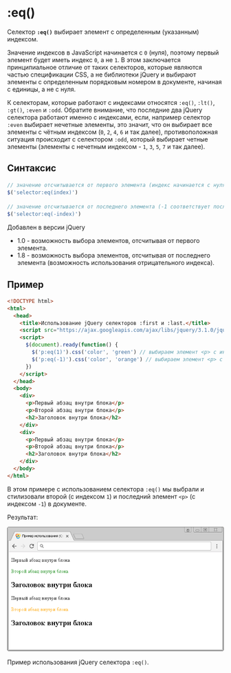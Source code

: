 # :eq()

Селектор **`:eq()`** выбирает элемент с определенным (указанным) индексом.

Значение индексов в JavaScript начинается с `0` (нуля), поэтому первый элемент будет иметь индекс `0`, а не `1`. В этом заключается принципиальное отличие от таких селекторов, которые являются частью спецификации CSS, а не библиотеки jQuery и выбирают элементы с определенным порядковым номером в документе, начиная с единицы, а не с нуля.

К селекторам, которые работают с индексами относятся `:eq()`, `:lt()`, `:gt()`, `:even` и `:odd`. Обратите внимание, что последние два jQuery селектора работают именно с индексами, если, например селектор `:even` выбирает нечетные элементы, это значит, что он выбирает все элементы с чётным индексом (`0`, `2`, `4`, `6` и так далее), противоположная ситуация происходит с селектором `:odd`, который выбирает четные элементы (элементы с нечетным индексом - `1`, `3`, `5`, `7` и так далее).

## Синтаксис

```js
// значение отсчитывается от первого элемента (индекс начинается с нуля)
$('selector:eq(index)')

// значение отсчитывается от последнего элемента (-1 соответствует последнему элементу)
$('selector:eq(-index)')
```

Добавлен в версии jQuery

- 1.0 - возможность выбора элементов, отсчитывая от первого элемента.
- 1.8 - возможность выбора элементов, отсчитывая от последнего элемента (возможность использования отрицательного индекса).

## Пример

```html
<!DOCTYPE html>
<html>
  <head>
    <title>Использование jQuery селекторов :first и :last.</title>
    <script src="https://ajax.googleapis.com/ajax/libs/jquery/3.1.0/jquery.min.js"></script>
    <script>
      $(document).ready(function() {
        $('p:eq(1)').css('color', 'green') // выбираем элемент <p> с индексом 1 в документе (второй элемент)
        $('p:eq(-1)').css('color', 'orange') // выбираем элемент <p> с индексом -1 в документе (последний элемент)
      })
    </script>
  </head>
  <body>
    <div>
      <p>Первый абзац внутри блока</p>
      <p>Второй абзац внутри блока</p>
      <h2>Заголовок внутри блока</h2>
    </div>
    <div>
      <p>Первый абзац внутри блока</p>
      <p>Второй абзац внутри блока</p>
      <h2>Заголовок внутри блока</h2>
    </div>
  </body>
</html>
```

В этом примере с использованием селектора `:eq()` мы выбрали и стилизовали второй (с индексом `1`) и последний элемент `<p>` (с индексом `-1`) в документе.

Результат:

![Пример использования](982.png)

Пример использования jQuery селектора `:eq()`.
